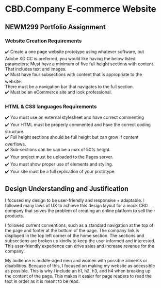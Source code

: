 # CBD.Company E-commerce Website

## NEWM299 Portfolio Assignment

### Website Creation Requirements
✔️ Create a one page website prototype using whatever software, but Adobe XD CC is preferred, you would like having the below listed parameters:  Must have a minimum of five full height sections with content. That includes text and images. <br>
✔️ Must have four subsections with content that is appropriate to the website. <br>
There must be a navigation bar that navigates to the full section. <br>
✔️ Must be an eCommerce site and look professional. <br>

### HTML & CSS languages Requirements
✔️ You must use an external stylesheet and have correct commenting<br>
✔️ Your HTML must be properly commented and have the correct coding structure. <br>
✔️ Full height sections should be full height but can grow if content overflows. <br>
✔️ Sub-sections can be can be a max of 50% height.<br>
✔️ Your project must be uploaded to the Pages server. <br>
✔️ You must show proper use of elements and styling.<br>
✔️ Your site must be a full replication of your prototype. <br>
 
## Design Understanding and Justification

I focused my design to be user-friendly and responsive + adaptable. I followed many laws of UX to achieve this design layout for a mock CBD company that solves the problem of creating an online platform to sell their products. 

I followed current conventions, such as a standard navigation at the top of the page and footer at the bottom of the page. The company link is displayed in the top left corner of the home section. The sections and subsections are broken up kindly to keep the user informed and interested. This user-friendly experience can drive sales and increase revenue for the company.

My audience is middle-aged men and women with possible ailments or disabilities. Because of this, I focused on making my website as accessible as possible. This is why I include an h1, h2, h3, and h4 when breaking up the content of the page. This makes it easier for page readers to read the text in order as it is meant to be read. 



